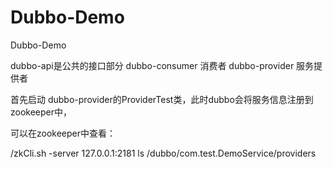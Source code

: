 # Dubbo-Demo
Dubbo-Demo

dubbo-api是公共的接口部分
dubbo-consumer 消费者
dubbo-provider 服务提供者

首先启动 dubbo-provider的ProviderTest类，此时dubbo会将服务信息注册到zookeeper中，

可以在zookeeper中查看：

/zkCli.sh -server 127.0.0.1:2181
ls /dubbo/com.test.DemoService/providers

